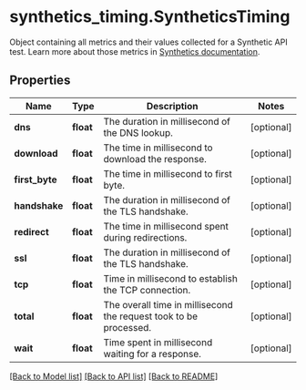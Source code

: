 # synthetics_timing.SyntheticsTiming

Object containing all metrics and their values collected for a Synthetic API test. Learn more about those metrics in [Synthetics documentation](https://docs.datadoghq.com/synthetics/#metrics).
## Properties
Name | Type | Description | Notes
------------ | ------------- | ------------- | -------------
**dns** | **float** | The duration in millisecond of the DNS lookup. | [optional] 
**download** | **float** | The time in millisecond to download the response. | [optional] 
**first_byte** | **float** | The time in millisecond to first byte. | [optional] 
**handshake** | **float** | The duration in millisecond of the TLS handshake. | [optional] 
**redirect** | **float** | The time in millisecond spent during redirections. | [optional] 
**ssl** | **float** | The duration in millisecond of the TLS handshake. | [optional] 
**tcp** | **float** | Time in millisecond to establish the TCP connection. | [optional] 
**total** | **float** | The overall time in millisecond the request took to be processed. | [optional] 
**wait** | **float** | Time spent in millisecond waiting for a response. | [optional] 

[[Back to Model list]](../README.md#documentation-for-models) [[Back to API list]](../README.md#documentation-for-api-endpoints) [[Back to README]](../README.md)


